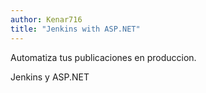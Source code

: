 ```yaml
---
author: Kenar716
title: "Jenkins with ASP.NET"
---
```

Automatiza tus publicaciones en produccion.

Jenkins y ASP.NET
